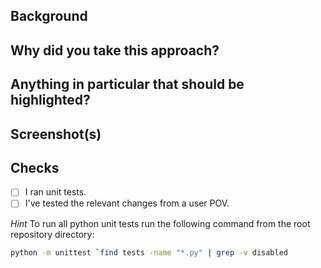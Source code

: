 ## Background


## Why did you take this approach?


## Anything in particular that should be highlighted?


## Screenshot(s)


## Checks
- [ ] I ran unit tests.
- [ ] I've tested the relevant changes from a user POV.

_Hint_ To run all python unit tests run the following command from the root repository directory:
```sh
python -m unittest `find tests -name "*.py" | grep -v disabled
```
